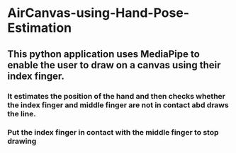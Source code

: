 # AirCanvas-using-Hand-Pose-Estimation
## This python application uses MediaPipe to enable the user to draw on a canvas using their index finger.
###  It estimates the position of the hand and then checks whether the index finger and middle finger are not in contact abd draws the line.
### Put the index finger in contact with the middle finger to stop drawing
